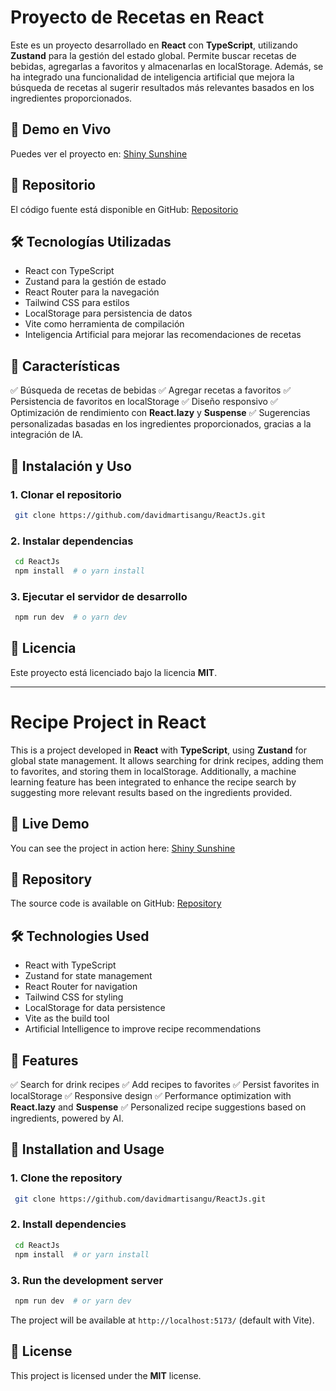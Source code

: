 # Proyecto de Recetas en React

Este es un proyecto desarrollado en **React** con **TypeScript**, utilizando **Zustand** para la gestión del estado global. Permite buscar recetas de bebidas, agregarlas a favoritos y almacenarlas en localStorage. Además, se ha integrado una funcionalidad de inteligencia artificial que mejora la búsqueda de recetas al sugerir resultados más relevantes basados en los ingredientes proporcionados.

## 🚀 Demo en Vivo

Puedes ver el proyecto en: [Shiny Sunshine](https://warm-cobbler-b36f38.netlify.app/)

## 📂 Repositorio

El código fuente está disponible en GitHub: [Repositorio](https://github.com/davidmartisangu/ReactJs.git)

## 🛠️ Tecnologías Utilizadas

- React con TypeScript
- Zustand para la gestión de estado
- React Router para la navegación
- Tailwind CSS para estilos
- LocalStorage para persistencia de datos
- Vite como herramienta de compilación
- Inteligencia Artificial para mejorar las recomendaciones de recetas

## 📌 Características

✅ Búsqueda de recetas de bebidas
✅ Agregar recetas a favoritos
✅ Persistencia de favoritos en localStorage
✅ Diseño responsivo
✅ Optimización de rendimiento con **React.lazy** y **Suspense**
✅ Sugerencias personalizadas basadas en los ingredientes proporcionados, gracias a la integración de IA.

## 🚀 Instalación y Uso

### 1. Clonar el repositorio

```bash
 git clone https://github.com/davidmartisangu/ReactJs.git
```

### 2. Instalar dependencias

```bash
 cd ReactJs
 npm install  # o yarn install
```

### 3. Ejecutar el servidor de desarrollo

```bash
 npm run dev  # o yarn dev
```

## 📜 Licencia

Este proyecto está licenciado bajo la licencia **MIT**.

---

# Recipe Project in React

This is a project developed in **React** with **TypeScript**, using **Zustand** for global state management. It allows searching for drink recipes, adding them to favorites, and storing them in localStorage. Additionally, a machine learning feature has been integrated to enhance the recipe search by suggesting more relevant results based on the ingredients provided.

## 🚀 Live Demo

You can see the project in action here: [Shiny Sunshine](https://https://warm-cobbler-b36f38.netlify.app//)

## 📂 Repository

The source code is available on GitHub: [Repository](https://github.com/davidmartisangu/ReactJs.git)

## 🛠️ Technologies Used

- React with TypeScript
- Zustand for state management
- React Router for navigation
- Tailwind CSS for styling
- LocalStorage for data persistence
- Vite as the build tool
- Artificial Intelligence to improve recipe recommendations

## 📌 Features

✅ Search for drink recipes
✅ Add recipes to favorites
✅ Persist favorites in localStorage
✅ Responsive design
✅ Performance optimization with **React.lazy** and **Suspense**
✅ Personalized recipe suggestions based on ingredients, powered by AI.

## 🚀 Installation and Usage

### 1. Clone the repository

```bash
 git clone https://github.com/davidmartisangu/ReactJs.git
```

### 2. Install dependencies

```bash
 cd ReactJs
 npm install  # or yarn install
```

### 3. Run the development server

```bash
 npm run dev  # or yarn dev
```

The project will be available at `http://localhost:5173/` (default with Vite).

## 📜 License

This project is licensed under the **MIT** license.

